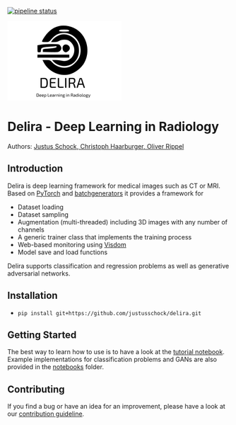 [![pipeline status](https://git.lfb.rwth-aachen.de/Radiology/Delira/badges/master/pipeline.svg)](https://git.lfb.rwth-aachen.de/Radiology/Delira/commits/master)

![logo](docs/_static/logo/delira.svg "delira - Deep Learning in Radiology")

# Delira - Deep Learning in Radiology
Authors: [Justus Schock, Christoph Haarburger, Oliver Rippel](AUTHORS.rst)

## Introduction
Delira is deep learning framework for medical images such as CT or MRI. Based on [PyTorch](https://pytorch.org) and [batchgenerators](https://github.com/MIC-DKFZ/batchgenerators) it provides a framework for
* Dataset loading
* Dataset sampling
* Augmentation (multi-threaded) including 3D images with any number of channels
* A generic trainer class that implements the training process
* Web-based monitoring using [Visdom](https://github.com/facebookresearch/visdom)
* Model save and load functions

Delira supports classification and regression problems as well as generative adversarial networks.

## Installation
* `pip install git+https://github.com/justusschock/delira.git`

## Getting Started
The best way to learn how to use is to have a look at the [tutorial notebook](https://github.com/justusschock/delira/blob/master/notebooks/tutorial_delira.ipynb).
Example implementations for classification problems and GANs are also provided in the [notebooks](https://github.com/justusschock/delira/blob/master/notebooks) folder.

## Contributing
If you find a bug or have an idea for an improvement, please have a look at our [contribution guideline](CONTRIBUTING.md).
